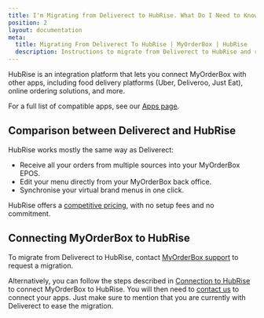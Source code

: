 ```yaml
---
title: I'm Migrating from Deliverect to HubRise. What Do I Need to Know?
position: 2
layout: documentation
meta:
  title: Migrating From Deliverect To HubRise | MyOrderBox | HubRise
  description: Instructions to migrate from Deliverect to HubRise and receive orders in MyOrderBox.
---
```


HubRise is an integration platform that lets you connect MyOrderBox with other apps, including food delivery platforms (Uber, Deliveroo, Just Eat), online ordering solutions, and more.

For a full list of compatible apps, see our [Apps page](/apps).

## Comparison between Deliverect and HubRise

HubRise works mostly the same way as Deliverect:

- Receive all your orders from multiple sources into your MyOrderBox EPOS.
- Edit your menu directly from your MyOrderBox back office.
- Synchronise your virtual brand menus in one click.

HubRise offers a [competitive pricing](/pricing), with no setup fees and no commitment.

## Connecting MyOrderBox to HubRise

To migrate from Deliverect to HubRise, contact [MyOrderBox support](mailto:support@myorderboxhq.com) to request a migration.

Alternatively, you can follow the steps described in [Connection to HubRise](/apps/myorderbox/connect-hubrise) to connect MyOrderBox to HubRise. You will then need to [contact us](mailto:support@hubrise.com) to connect your apps. Just make sure to mention that you are currently with Deliverect to ease the migration.
